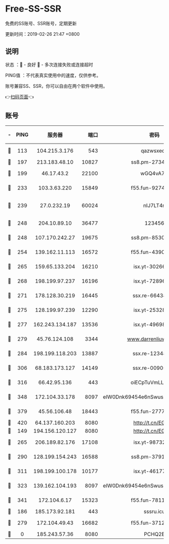 # Free-SS-SSR

免费的SS账号、SSR账号，定期更新

更新时间：2019-02-26 21:47 +0800

## 说明

状态     ：🙂 - 良好 🙁 - 多次连接失败或连接超时

PING值   ：不代表真实使用中的速度，仅供参考。

账号兼容SS、SSR，你可以自由在两个软件中使用。

👉[扫码页面](https://liesauer.github.io/free-ss-ssr.github.io/)👈

## 账号

|-|PING|服务器|端口|密码|加密方式|区域|
|:----:|:----:|:-----:|-----:|:----:|:----:|:----:|
|🙂|113|104.215.3.176|543|qazwsxedc|aes-256-gcm|JP|
|🙂|197|213.183.48.10|10827|ss8.pm-27345710|rc4-md5|RU|
|🙂|199|46.17.43.2|22100|wGQ4vA7D|aes-256-gcm|RU|
|🙂|233|103.3.63.220|15849|f55.fun-92746572|aes-256-cfb|SG|
|🙂|239|27.0.232.19|60024|nIJ7LT4n|xchacha20-ietf-poly1305|HK|
|🙂|248|204.10.89.10|36477|123456|aes-256-cfb|US|
|🙂|248|107.170.242.27|19675|ss8.pm-85305168|aes-256-cfb|US|
|🙂|254|139.162.11.113|16572|f55.fun-43900311|aes-256-cfb|SG|
|🙂|265|159.65.133.204|16210|isx.yt-30266739|aes-256-cfb|SG|
|🙂|268|198.199.97.237|16196|isx.yt-72896102|aes-256-cfb|US|
|🙂|271|178.128.30.219|16445|ssx.re-66438598|aes-256-cfb|SG|
|🙂|275|128.199.97.239|12290|isx.yt-25328979|aes-256-cfb|SG|
|🙂|277|162.243.134.187|13536|isx.yt-49698511|aes-256-cfb|US|
|🙂|279|45.76.124.108|3344|www.darrenliuwei.com|aes-256-cfb|AU|
|🙂|284|198.199.118.203|13887|ssx.re-12348828|aes-256-cfb|US|
|🙂|306|68.183.173.127|14149|ssx.re-00905761|aes-256-cfb|US|
|🙂|316|66.42.95.136|443|oiECpTuVmLLxk4Ts|aes-256-cfb|US|
|🙂|348|172.104.33.178|8097|eIW0Dnk69454e6nSwuspv9DmS201tQ0D|aes-256-cfb|SG|
|🙂|379|45.56.106.48|18443|f55.fun-27772788|aes-256-cfb|US|
|🙂|420|64.137.160.203|8080|http://t.cn/EGJIyrl|rc4-md5|CA|
|🙂|149|194.156.120.127|8080|http://t.cn/EGJIyrl|rc4-md5|RU|
|🙂|265|206.189.82.176|17108|isx.yt-98732085|aes-256-cfb|SG|
|🙂|290|128.199.154.243|16588|ss8.pm-37919199|aes-256-cfb|SG|
|🙂|311|198.199.100.178|10177|isx.yt-46177591|aes-256-cfb|US|
|🙂|323|139.162.104.193|8097|eIW0Dnk69454e6nSwuspv9DmS201tQ0D|aes-256-cfb|JP|
|🙂|341|172.104.6.17|15323|f55.fun-78116806|aes-256-cfb|US|
|🙁|186|185.173.92.181|443|sssru.icu|rc4-md5|RU|
|🙁|279|172.104.49.43|16682|f55.fun-37126498|aes-256-cfb|SG|
|🙁|0|185.243.57.36|8080|PCHQ2E|rc4-md5|US|
